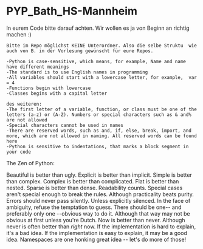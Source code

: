 # PYP_Bath_HS-Mannheim

In eurem Code bitte darauf achten. Wir wollen es ja von Beginn an richtig machen :)

    Bitte im Repo möglichst KEINE Unterordner. Also die selbe Struktu  wie auch von B. in der Vorlesung gewünscht für eure Repos.

    -Python is case-sensitive, which means, for example, Name and name have different meanings
    -The standard is to use English names in programming
    -All variables should start with a lowercase letter, for example,  var = 4
    -Functions begin with lowercase
    -Classes begins with a capital letter
    
    des weiteren:
    -The first letter of a variable, function, or class must be one of the letters (a-z) or (A-Z). Numbers or special characters such as & and% are not allowed
    -Special characters cannot be used in names
    -There are reserved words, such as and, if, else, break, import, and more, which are not allowed in naming. All reserved words can be found here
    -Python is sensitive to indentations, that marks a block segment in your code



The Zen of Python:

Beautiful is better than ugly.
Explicit is better than implicit.
Simple is better than complex.
Complex is better than complicated.
Flat is better than nested.
Sparse is better than dense.
Readability counts.
Special cases aren't special enough to break the rules.
Although practicality beats purity.
Errors should never pass silently.
Unless explicitly silenced.
In the face of ambiguity, refuse the temptation to guess.
There should be one-- and preferably only one --obvious way to do it.
Although that way may not be obvious at first unless you're Dutch.
Now is better than never.
Although never is often better than *right* now.
If the implementation is hard to explain, it's a bad idea.
If the implementation is easy to explain, it may be a good idea.
Namespaces are one honking great idea -- let's do more of those!
